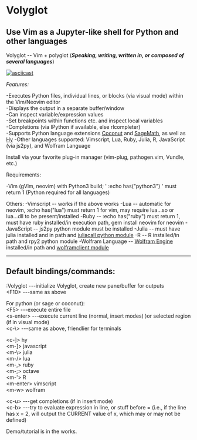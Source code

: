 # Volyglot
## Use Vim as a Jupyter-like shell for Python and other languages

Volyglot -- Vim + polyglot    \(***Speaking, writing, written in, or composed of several languages***\)

[![asciicast](https://asciinema.org/a/NI3ba7dOjtYsevfDWCm6lQwxB.svg)](https://asciinema.org/a/NI3ba7dOjtYsevfDWCm6lQwxB)

*Features:*

-Executes Python files, individual lines, or blocks (via visual mode) within the Vim/Neovim editor  
-Displays the output in a separate buffer/window  
-Can inspect variable/expression values  
-Set breakpoints within functions etc. and inspect local variables  
-Completions (via IPython if available, else rlcompleter)  
-Supports Python language extensions [Coconut](http://coconut-lang.org/) and [SageMath](https://www.sagemath.org/), as well as [Hy](https://docs.hylang.org/en/alpha/)
-Other languages supported: Vimscript, Lua, Ruby, Julia, R, JavaScript (via js2py), and Wolfram Language

Install via your favorite plug-in manager (vim-plug, pathogen.vim, Vundle, etc.)

Requirements:

-Vim (gVim, neovim) with Python3 build; ' :echo has("python3") ' must return 1 (Python required for all languages)

Others:
-Vimscript -- works if the above works
-Lua -- automatic for neovim, :echo has("lua") must return 1 for vim, may require lua...so or lua...dll to be present/installed
-Ruby -- :echo has("ruby") must return 1, must have ruby installed/in execution path, gem install neovim for neovim
-JavaScript -- js2py python module must be installed
-Julia -- must have julia installed and in path and [juliacall python module](https://github.com/JuliaPy/PythonCall.jl)
-R -- R installed/in path and rpy2 python module
-Wolfram Language -- [Wolfram Engine](https://www.wolfram.com/engine/) installed/in path and [wolframclient module](https://www.wolfram.com/engine/)


-----------------
Default bindings/commands:
-----------------
:Volyglot   ---initialize Volyglot, create new pane/buffer for outputs  
\<F10\>     ---same as above  
  
For python (or sage or coconut):   
\<F5\>      ---execute entire file  
\<s-enter\> ---execute current line (normal, insert modes) )or selected region (if in visual mode)  
\<c-\\>     ---same as above, friendlier for terminals  
  
  

\<c-]\> hy  
\<m-]\> javascript  
\<m-\\\> julia  
\<m-/\> lua  
\<m-,> ruby  
\<m-;\> octave  
\<m-'\> R  
\<m-enter\> vimscript  
\<m-w\> wolfram  
  
\<c-u\>     ---get completions (if in insert mode)  
\<c-b\>     ---try to evaluate expression in line, or stuff before = (i.e., if the line has x = 2, will output the CURRENT value of x, which may or may not be defined)  



Demo/tutorial is in the works.
